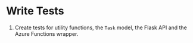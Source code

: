 # Write Tests

1. Create tests for utility functions, the `Task` model, the Flask API and the Azure Functions wrapper.

